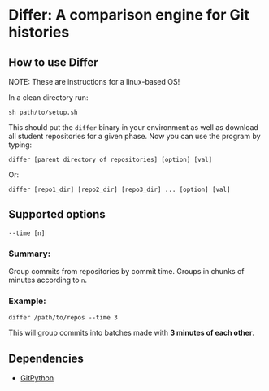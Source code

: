 # Differ: A comparison engine for Git histories

## How to use Differ
NOTE: These are instructions for a linux-based OS!  
  
In a clean directory run:
```
sh path/to/setup.sh
```
This should put the `differ` binary in your environment as well as download all student repositories for a given phase. Now you can use the program by typing:
```
differ [parent directory of repositories] [option] [val]
```
Or:
```
differ [repo1_dir] [repo2_dir] [repo3_dir] ... [option] [val]
```
## Supported options
`--time [n]`  
  
### Summary:  
Group commits from repositories by commit time. Groups in chunks of minutes according to `n`.
  
### Example:
```
differ /path/to/repos --time 3
```
This will group commits into batches made with **3 minutes of each other**.

## Dependencies
 * [GitPython](https://gitpython.readthedocs.io/en/stable/)

